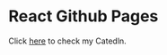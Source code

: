 # React Github Pages
Click [here](https://adrianzhao.github.io/react-gh-pages/) to check my Catedln.